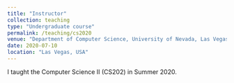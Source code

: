 ```yaml
---
title: "Instructor"
collection: teaching
type: "Undergraduate course"
permalink: /teaching/cs2020
venue: "Department of Computer Science, University of Nevada, Las Vegas"
date: 2020-07-10
location: "Las Vegas, USA"
---
```


I taught the Computer Science II (CS202) in Summer 2020.

